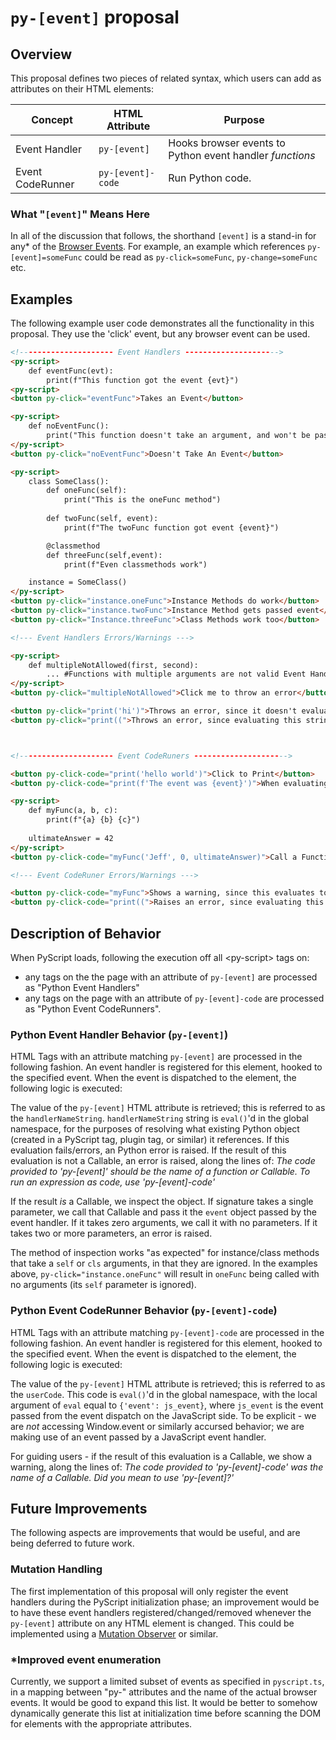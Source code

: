 # `py-[event]` proposal

## Overview

This proposal defines two pieces of related syntax, which users can add as attributes on their HTML elements:

| Concept          | HTML Attribute  | Purpose                                                  |
|------------------|-----------------|----------------------------------------------------------|
| Event Handler    | `py-[event]`| Hooks browser events to Python event handler _functions_ |
| Event CodeRunner | `py-[event]-code` | Run Python code.                                  |

### What "`[event]`" Means Here

In all of the discussion that follows, the shorthand `[event]` is a stand-in for any* of the [Browser Events](https://developer.mozilla.org/en-US/docs/Web/Events). For example, an example which references `py-[event]=someFunc` could be read as `py-click=someFunc`, `py-change=someFunc` etc. 

## Examples

The following example user code demonstrates all the functionality in this proposal. They use the 'click' event, but any browser event can be used.

```html
<!--------------------- Event Handlers --------------------->
<py-script>
    def eventFunc(evt):
        print(f"This function got the event {evt}")
<py-script>
<button py-click="eventFunc">Takes an Event</button>

<py-script>
    def noEventFunc():
        print("This function doesn't take an argument, and won't be passed one")
</py-script>
<button py-click="noEventFunc">Doesn't Take An Event</button>

<py-script>
    class SomeClass():
        def oneFunc(self):
            print("This is the oneFunc method")
        
        def twoFunc(self, event):
            print(f"The twoFunc function got event {event}")

        @classmethod
        def threeFunc(self,event):
            print(f"Even classmethods work")

    instance = SomeClass()
</py-script>
<button py-click="instance.oneFunc">Instance Methods do work</button>
<button py-click="instance.twoFunc">Instance Method gets passed event</button>
<button py-click="Instance.threeFunc">Class Methods work too</button>

<!--- Event Handlers Errors/Warnings --->

<py-script>
    def multipleNotAllowed(first, second):
        ... #Functions with multiple arguments are not valid Event Handlers
</py-script>
<button py-click="multipleNotAllowed">Click me to throw an error</button>

<button py-click="print('hi')">Throws an error, since it doesn't evaluate to a Callable</button>
<button py-click="print((">Throws an error, since evaluating this string fails</button>



<!--------------------- Event CodeRuners --------------------->

<button py-click-code="print('hello world')">Click to Print</button>
<button py-click-code="print(f'The event was {event}')">When evaluating, 'event' is a local variable</button>

<py-script>
    def myFunc(a, b, c):
        print(f"{a} {b} {c}")
    
    ultimateAnswer = 42
</py-script>
<button py-click-code="myFunc('Jeff', 0, ultimateAnswer)">Call a Function with Arguments</button>

<!--- Event CodeRuner Errors/Warnings --->

<button py-click-code="myFunc">Shows a warning, since this evaluates to a Callable</button>
<button py-click-code="print((">Raises an error, since evaluating this fails</button>
```

## Description of Behavior

When PyScript loads, following the execution off all \<py-script\> tags on:
  - any tags on the the page with an attribute of `py-[event]` are processed as "Python Event Handlers"
  - any tags on the page with an attribute of `py-[event]-code` are processed as "Python Event CodeRunners".

### Python Event Handler Behavior (`py-[event]`)

HTML Tags with an attribute matching `py-[event]` are processed in the following fashion. An event handler is registered for this element, hooked to the specified event. When the event is dispatched to the element, the following logic is executed:

The value of the `py-[event]` HTML attribute is retrieved; this is referred to as the `handlerNameString`. `handlerNameString` string is `eval()`'d in the global namespace, for the purposes of resolving what existing Python object (created in a PyScript tag, plugin tag, or similar) it references. If this evaluation fails/errors, an Python error is raised. If the result of this evaluation is not a Callable, an error is raised, along the lines of: _The code provided to 'py-[event]' should be the name of a function or Callable. To run an expression as code, use 'py-[event]-code'_

If the result _is_ a Callable, we inspect the object. If signature takes a single parameter, we call that Callable and pass it the `event` object passed by the event handler. If it takes zero arguments, we call it with no parameters. If it takes two or more parameters, an error is raised.

The method of inspection works "as expected" for instance/class methods that take a `self` or `cls` arguments, in that they are ignored. In the examples above, `py-click="instance.oneFunc"` will result in `oneFunc` being called with no arguments (its `self` parameter is ignored).

### Python Event CodeRunner Behavior (`py-[event]-code`)

HTML Tags with an attribute matching `py-[event]-code` are processed in the following fashion. An event handler is registered for this element, hooked to the specified event. When the event is dispatched to the element, the following logic is executed:

The value of the `py-[event]` HTML attribute is retrieved; this is referred to as the `userCode`. This code is `eval()`'d in the global namespace, with the local argument of `eval` equal to `{'event': js_event}`, where `js_event` is the event passed from the event dispatch on the JavaScript side. To be explicit - we are _not_ accessing Window.event or similarly accursed behavior; we are making use of an event passed by a JavaScript event handler.

For guiding users - if the result of this evaluation is a Callable, we show a warning, along the lines of: _The code provided to 'py-[event]-code' was the name of a Callable. Did you mean to use 'py-[event]?'_

## Future Improvements

The following aspects are improvements that would be useful, and are being deferred to future work.

### Mutation Handling

The first implementation of this proposal will only register the event handlers during the PyScript initialization phase; an improvement would be to have these event handlers registered/changed/removed whenever the `py-[event]` attribute on any HTML element is changed. This could be implemented using a [Mutation Observer](https://developer.mozilla.org/en-US/docs/Web/API/MutationObserver) or similar.

### *Improved event enumeration

Currently, we support a limited subset of events as specified in `pyscript.ts`, in a mapping between "py-" attributes and the name of the actual browser events. It would be good to expand this list. It would be better to somehow dynamically generate this list at initialization time before scanning the DOM for elements with the appropriate attributes.

